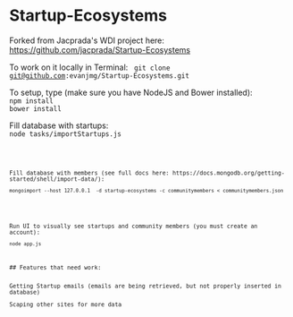 # Startup-Ecosystems

Forked from Jacprada's WDI project here: https://github.com/jacprada/Startup-Ecosystems

To work on it locally in Terminal: 
<code>
git clone git@github.com:evanjmg/Startup-Ecosystems.git
</code>
<p>
To setup, type (make sure you have NodeJS and Bower installed):
<code>
npm install
bower install
</code>
</p>
<p>
Fill database with startups:
<code>
node tasks/importStartups.js
<code>
</p>
<p>
Fill database with members (see full docs here: https://docs.mongodb.org/getting-started/shell/import-data/):
<code>
mongoimport --host 127.0.0.1  -d startup-ecosystems -c communitymembers < communitymembers.json
</code>
</p>
<p>
Run UI to visually see startups and community members (you must create an account):
<code>
node app.js
</code>
</p>
## Features that need work:
<br/>
Getting Startup emails (emails are being retrieved, but not properly inserted in database)<br/>
Scaping other sites for more data
